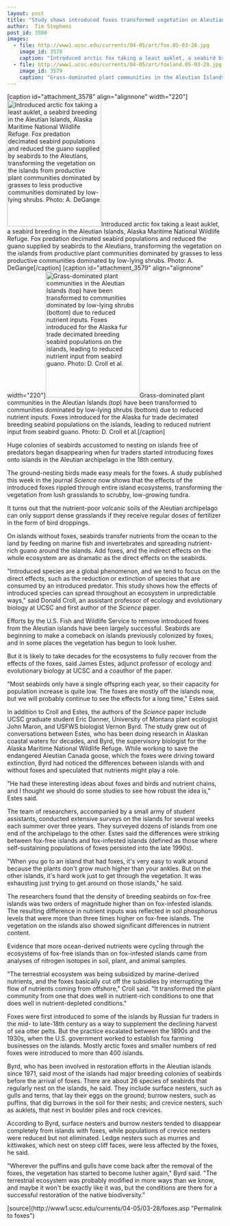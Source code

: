 ```yaml
---
layout: post
title: "Study shows introduced foxes transformed vegetation on Aleutian Islands from lush grassland to tundra"
author:  Tim Stephens
post_id: 3580
images:
  - file: http://www1.ucsc.edu/currents/04-05/art/fox.05-03-28.jpg
    image_id: 3578
    caption: "Introduced arctic fox taking a least auklet, a seabird breeding in the Aleutian Islands, Alaska Maritime National Wildlife Refuge. Fox predation decimated seabird populations and reduced the guano supplied by seabirds to the Aleutians, transforming the vegetation on the islands from productive plant communities dominated by grasses to less productive communities dominated by low-lying shrubs. Photo: A. DeGange"
  - file: http://www1.ucsc.edu/currents/04-05/art/foxland.05-03-28.jpg
    image_id: 3579
    caption: "Grass-dominated plant communities in the Aleutian Islands (top) have been transformed to communities dominated by low-lying shrubs (bottom) due to reduced nutrient inputs. Foxes introduced for the Alaska fur trade decimated breeding seabird populations on the islands, leading to reduced nutrient input from seabird guano. Photo: D. Croll et al."
---
```


[caption id="attachment_3578" align="alignnone" width="220"]<a href="http://localhost/mysite/wp-content/uploads/2005/03/fox.05-03-28.jpg"><img class="size-full wp-image-3578" src="http://localhost/mysite/wp-content/uploads/2005/03/fox.05-03-28.jpg" alt="Introduced arctic fox taking a least auklet, a seabird breeding in the Aleutian Islands, Alaska Maritime National Wildlife Refuge. Fox predation decimated seabird populations and reduced the guano supplied by seabirds to the Aleutians, transforming the vegetation on the islands from productive plant communities dominated by grasses to less productive communities dominated by low-lying shrubs. Photo: A. DeGange" width="220" height="294" /></a>Introduced arctic fox taking a least auklet, a seabird breeding in the Aleutian Islands, Alaska Maritime National Wildlife Refuge. Fox predation decimated seabird populations and reduced the guano supplied by seabirds to the Aleutians, transforming the vegetation on the islands from productive plant communities dominated by grasses to less productive communities dominated by low-lying shrubs. Photo: A. DeGange[/caption]
[caption id="attachment_3579" align="alignnone" width="220"]<a href="http://localhost/mysite/wp-content/uploads/2005/03/foxland.05-03-28.jpg"><img class="size-full wp-image-3579" src="http://localhost/mysite/wp-content/uploads/2005/03/foxland.05-03-28.jpg" alt="Grass-dominated plant communities in the Aleutian Islands (top) have been transformed to communities dominated by low-lying shrubs (bottom) due to reduced nutrient inputs. Foxes introduced for the Alaska fur trade decimated breeding seabird populations on the islands, leading to reduced nutrient input from seabird guano. Photo: D. Croll et al." width="220" height="294" /></a>Grass-dominated plant communities in the Aleutian Islands (top) have been transformed to communities dominated by low-lying shrubs (bottom) due to reduced nutrient inputs. Foxes introduced for the Alaska fur trade decimated breeding seabird populations on the islands, leading to reduced nutrient input from seabird guano. Photo: D. Croll et al.[/caption]
<a name="content" id="content"></a>
<p>
  Huge colonies of seabirds accustomed to nesting on islands free of predators began disappearing when fur traders started introducing foxes onto islands in the Aleutian archipelago in the 18th century.
</p>
<p>
  The ground-nesting birds made easy meals for the foxes. A study published this week in the journal <i>Science</i> now shows that the effects of the introduced foxes rippled through entire island ecosystems, transforming the vegetation from lush grasslands to scrubby, low-growing tundra.<br>
</p>
<p>
  It turns out that the nutrient-poor volcanic soils of the Aleutian archipelago can only support dense grasslands if they receive regular doses of fertilizer in the form of bird droppings.
</p>
<p>
  On islands without foxes, seabirds transfer nutrients from the ocean to the land by feeding on marine fish and invertebrates and spreading nutrient-rich guano around the islands. Add foxes, and the indirect effects on the whole ecosystem are as dramatic as the direct effects on the seabirds.
</p>
<p>
  "Introduced species are a global phenomenon, and we tend to focus on the direct effects, such as the reduction or extinction of species that are consumed by an introduced predator. This study shows how the effects of introduced species can spread throughout an ecosystem in unpredictable ways," said Donald Croll, an assistant professor of ecology and evolutionary biology at UCSC and first author of the <i>Science</i> paper.<br>
</p>
<p>
  Efforts by the U.S. Fish and Wildlife Service to remove introduced foxes from the Aleutian islands have been largely successful. Seabirds are beginning to make a comeback on islands previously colonized by foxes, and in some places the vegetation has begun to look lusher.
</p>
<p>
  But it is likely to take decades for the ecosystems to fully recover from the effects of the foxes, said James Estes, adjunct professor of ecology and evolutionary biology at UCSC and a coauthor of the paper.<br>
</p>
<p>
  "Most seabirds only have a single offspring each year, so their capacity for population increase is quite low. The foxes are mostly off the islands now, but we will probably continue to see the effects for a long time," Estes said.<br>
</p>
<p>
  In addition to Croll and Estes, the authors of the <i>Science</i> paper include UCSC graduate student Eric Danner, University of Montana plant ecologist John Maron, and USFWS biologist Vernon Byrd. The study grew out of conversations between Estes, who has been doing research in Alaskan coastal waters for decades, and Byrd, the supervisory biologist for the Alaska Maritime National Wildlife Refuge. While working to save the endangered Aleutian Canada goose, which the foxes were driving toward extinction, Byrd had noticed the differences between islands with and without foxes and speculated that nutrients might play a role.<br>
</p>
<p>
  "He had these interesting ideas about foxes and birds and nutrient chains, and I thought we should do some studies to see how robust the idea is," Estes said.<br>
</p>
<p>
  The team of researchers, accompanied by a small army of student assistants, conducted extensive surveys on the islands for several weeks each summer over three years. They surveyed dozens of islands from one end of the archipelago to the other. Estes said the differences were striking between fox-free islands and fox-infested islands (defined as those where self-sustaining populations of foxes persisted into the late 1990s).<br>
</p>
<p>
  "When you go to an island that had foxes, it's very easy to walk around because the plants don't grow much higher than your ankles. But on the other islands, it's hard work just to get through the vegetation. It was exhausting just trying to get around on those islands," he said.<br>
</p>
<p>
  The researchers found that the density of breeding seabirds on fox-free islands was two orders of magnitude higher than on fox-infested islands. The resulting difference in nutrient inputs was reflected in soil phosphorus levels that were more than three times higher on fox-free islands. The vegetation on the islands also showed significant differences in nutrient content.<br>
</p>
<p>
  Evidence that more ocean-derived nutrients were cycling through the ecosystems of fox-free islands than on fox-infested islands came from analyses of nitrogen isotopes in soil, plant, and animal samples.<br>
</p>
<p>
  "The terrestrial ecosystem was being subsidized by marine-derived nutrients, and the foxes basically cut off the subsidies by interrupting the flow of nutrients coming from offshore," Croll said. "It transformed the plant community from one that does well in nutrient-rich conditions to one that does well in nutrient-depleted conditions."<br>
</p>
<p>
  Foxes were first introduced to some of the islands by Russian fur traders in the mid- to late-18th century as a way to supplement the declining harvest of sea otter pelts. But the practice escalated between the 1890s and the 1930s, when the U.S. government worked to establish fox farming businesses on the islands. Mostly arctic foxes and smaller numbers of red foxes were introduced to more than 400 islands.<br>
</p>
<p>
  Byrd, who has been involved in restoration efforts in the Aleutian islands since 1971, said most of the islands had major breeding colonies of seabirds before the arrival of foxes. There are about 26 species of seabirds that regularly nest on the islands, he said. They include surface nesters, such as gulls and terns, that lay their eggs on the ground; burrow nesters, such as puffins, that dig burrows in the soil for their nests; and crevice nesters, such as auklets, that nest in boulder piles and rock crevices.<br>
</p>
<p>
  According to Byrd, surface nesters and burrow nesters tended to disappear completely from islands with foxes, while populations of crevice nesters were reduced but not eliminated. Ledge nesters such as murres and kittiwakes, which nest on steep cliff faces, were less affected by the foxes, he said.<br>
</p>
<p>
  "Wherever the puffins and gulls have come back after the removal of the foxes, the vegetation has started to become lusher again," Byrd said. "The terrestrial ecosystem was probably modified in more ways than we know, and maybe it won't be exactly like it was, but the conditions are there for a successful restoration of the native biodiversity."<br>
</p>
[source](http://www1.ucsc.edu/currents/04-05/03-28/foxes.asp "Permalink to foxes")
